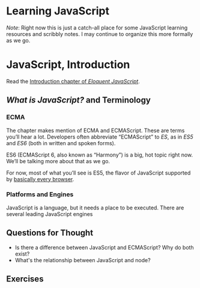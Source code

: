 # Learning JavaScript

*Note*: Right now this is just a catch-all place for some JavaScript learning resources and scribbly notes. I may continue to organize this more formally as we go.

# JavaScript, Introduction

Read the [Introduction chapter of _Eloquent JavaScript_](http://eloquentjavascript.net/00_intro.html).

## *What is JavaScript?* and Terminology

### ECMA

The chapter makes mention of ECMA and ECMAScript. These are terms you’ll hear a lot. Developers often abbreviate “ECMAScript”  to _ES_, as in _ES5_ and _ES6_ (both in written and spoken forms).

ES6 (ECMAScript 6, also known as “Harmony”) is a big, hot topic right now. We’ll be talking more about that as we go.

For now, most of what you’ll see is ES5, the flavor of JavaScript supported by [basically every browser](http://kangax.github.io/compat-table/es5/).

### Platforms and Engines

JavaScript is a language, but it needs a place to be executed. There are several leading JavaScript engines

## Questions for Thought

* Is there a difference between JavaScript and ECMAScript? Why do both exist?
* What's the relationship between JavaScript and node?

## Exercises
